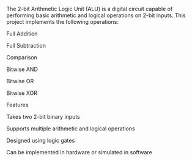 The 2-bit Arithmetic Logic Unit (ALU) is a digital circuit capable of performing basic arithmetic and logical operations on 2-bit inputs. This project implements the following operations:

Full Addition

Full Subtraction

Comparison

Bitwise AND

Bitwise OR

Bitwise XOR

Features

Takes two 2-bit binary inputs

Supports multiple arithmetic and logical operations

Designed using logic gates

Can be implemented in hardware or simulated in software
